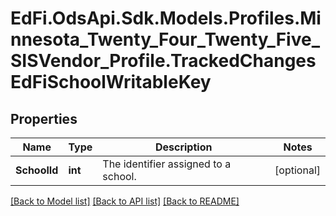 # EdFi.OdsApi.Sdk.Models.Profiles.Minnesota_Twenty_Four_Twenty_Five_SISVendor_Profile.TrackedChangesEdFiSchoolWritableKey

## Properties

Name | Type | Description | Notes
------------ | ------------- | ------------- | -------------
**SchoolId** | **int** | The identifier assigned to a school. | [optional] 

[[Back to Model list]](../README.md#documentation-for-models) [[Back to API list]](../README.md#documentation-for-api-endpoints) [[Back to README]](../README.md)

